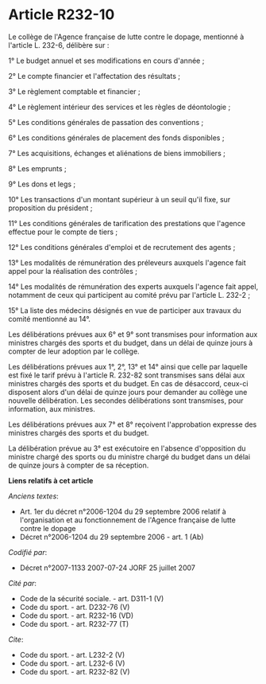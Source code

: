 # Article R232-10

Le collège de l'Agence française de lutte contre le dopage, mentionné à l'article L. 232-6, délibère sur : 

1° Le budget annuel et ses modifications en cours d'année ; 

2° Le compte financier et l'affectation des résultats ; 

3° Le règlement comptable et financier ; 

4° Le règlement intérieur des services et les règles de déontologie ; 

5° Les conditions générales de passation des conventions ; 

6° Les conditions générales de placement des fonds disponibles ; 

7° Les acquisitions, échanges et aliénations de biens immobiliers ; 

8° Les emprunts ; 

9° Les dons et legs ; 

10° Les transactions d'un montant supérieur à un seuil qu'il fixe, sur proposition du président ; 

11° Les conditions générales de tarification des prestations que l'agence effectue pour le compte de tiers ; 

12° Les conditions générales d'emploi et de recrutement des agents ; 

13° Les modalités de rémunération des préleveurs auxquels l'agence fait appel pour la réalisation des contrôles ; 

14° Les modalités de rémunération des experts auxquels l'agence fait appel, notamment de ceux qui participent au comité prévu
par l'article L. 232-2 ; 

15° La liste des médecins désignés en vue de participer aux travaux du comité mentionné au 14°. 

Les délibérations prévues aux 6° et 9° sont transmises pour information aux ministres chargés des sports et du budget, dans
un délai de quinze jours à compter de leur adoption par le collège. 

Les délibérations prévues aux 1°, 2°, 13° et 14° ainsi que celle par laquelle est fixé le tarif prévu à l'article R. 232-82
sont transmises sans délai aux ministres chargés des sports et du budget. En cas de désaccord, ceux-ci disposent alors d'un
délai de quinze jours pour demander au collège une nouvelle délibération. Les secondes délibérations sont transmises, pour
information, aux ministres. 

Les délibérations prévues aux 7° et 8° reçoivent l'approbation expresse des ministres chargés des sports et du budget. 

La délibération prévue au 3° est exécutoire en l'absence d'opposition du ministre chargé des sports ou du ministre chargé du
budget dans un délai de quinze jours à compter de sa réception.

**Liens relatifs à cet article**

_Anciens textes_:

  - Art. 1er du décret n°2006-1204 du 29 septembre 2006 relatif à l'organisation et au fonctionnement de l'Agence française de lutte contre le dopage
  - Décret n°2006-1204 du 29 septembre 2006 - art. 1 (Ab)

_Codifié par_:

  - Décret n°2007-1133 2007-07-24 JORF 25 juillet 2007

_Cité par_:

  - Code de la sécurité sociale. - art. D311-1 (V)
  - Code du sport. - art. D232-76 (V)
  - Code du sport. - art. R232-16 (VD)
  - Code du sport. - art. R232-77 (T)

_Cite_:

  - Code du sport. - art. L232-2 (V)
  - Code du sport. - art. L232-6 (V)
  - Code du sport. - art. R232-82 (V)
